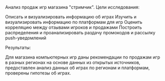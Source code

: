 Анализ продаж игр магазина "стримчик". 
Цели исследования:

Описать и визуализировать информацию об играх
Изучить и визуализировать информацию по платформам для игр
Оценить корреляцию между отзывами игроков и продажами
Построить распределения и проанализировать раздачу промокодов и рассылку push-уведомлений

Результаты:

Для магазина компьютерных игр даны рекомендации по продажам игр в разных регионах на основе данных из открытых источников, предоставлен анализ данных об играх по регионам и платформам, проверены гипотезы об играх.
